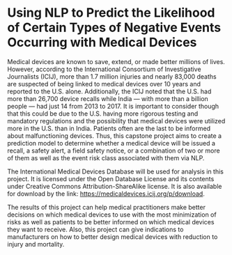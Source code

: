 # Using NLP to Predict the Likelihood of Certain Types of Negative Events Occurring with Medical Devices
Medical devices are known to save, extend, or made better millions of lives. However, according to the International Consortium of Investigative Journalists (ICIJ), more than 1.7 million injuries and nearly 83,000 deaths are suspected of being linked to medical devices over 10 years and reported to the U.S. alone. Additionally, the ICIJ noted that the U.S. had more than 26,700 device recalls while India — with more than a billion people — had just 14 from 2013 to 2017. It is important to consider though that this could be due to the U.S. having more rigorous testing and mandatory regulations and the possibility that medical devices were utilized more in the U.S. than in India. Patients often are the last to be informed about malfunctioning devices. Thus, this capstone project aims to create a prediction model to determine whether a medical device will be issued a recall, a safety alert, a field safety notice, or a combination of two or more of them as well as the event risk class associated with them via NLP.

The International Medical Devices Database will be used for analysis in this project. It is licensed under the Open Database License and its contents under Creative Commons Attribution-ShareAlike license. It is also available for download by the link: https://medicaldevices.icij.org/p/download.

The results of this project can help medical practitioners make better decisions on which medical devices to use with the most minimization of risks as well as patients to be better informed on which medical devices they want to receive. Also, this project can give indications to manufacturers on how to better design medical devices with reduction to injury and mortality.
